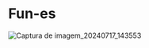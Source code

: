 # Fun-es
![Captura de imagem_20240717_143553](https://github.com/user-attachments/assets/cde9be34-31c6-46d5-895f-cef39dab5c7f)
